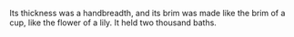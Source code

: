 Its thickness was a handbreadth, and its brim was made like the brim of a cup, like the flower of a lily. It held two thousand baths.
